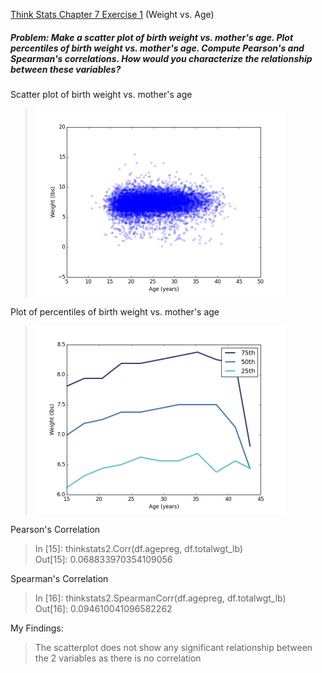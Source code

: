[Think Stats Chapter 7 Exercise 1](http://greenteapress.com/thinkstats2/html/thinkstats2008.html#toc70) (Weight vs. Age)

##### Problem: Make a scatter plot of birth weight vs. mother's age. Plot percentiles of birth weight vs. mother's age. Compute Pearson's and Spearman's correlations. How would you characterize the relationship between these variables?


Scatter plot of birth weight vs. mother's age
> <img src="https://github.com/kevntao/dsp/blob/master/statistics/images/weight-age.png?raw=true" width=400 height=300>  

Plot of percentiles of birth weight vs. mother's age
> <img src="https://github.com/kevntao/dsp/blob/master/statistics/images/weight-age2.png?raw=true" width=400 height=300>  

Pearson's Correlation
> In [15]: thinkstats2.Corr(df.agepreg, df.totalwgt_lb)  
> Out[15]: 0.068833970354109056  

Spearman's Correlation
> In [16]: thinkstats2.SpearmanCorr(df.agepreg, df.totalwgt_lb)  
> Out[16]: 0.094610041096582262  

My Findings:
> The scatterplot does not show any significant relationship between the 2 variables as there is no correlation

